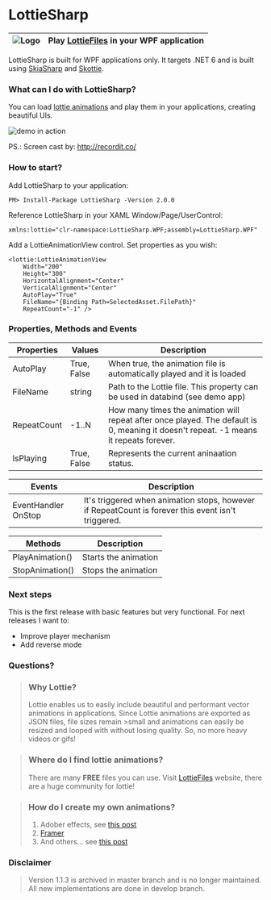 # LottieSharp

| ![Logo](https://raw.githubusercontent.com/ascora/LottieSharp/master/Images/lottie_sharp-128.png) | Play [LottieFiles](https://lottiefiles.com/) in your WPF application  |
|--|--|

LottieSharp is built for WPF applications only. It targets .NET 6  and is built using [SkiaSharp](https://github.com/mono/SkiaSharp) and [Skottie](https://skia.org/docs/user/modules/skottie/).

### What can I do with LottieSharp?
You can load [lottie animations](https://lottiefiles.com/) and play them in your applications, creating beautiful UIs.

![demo in action](https://raw.githubusercontent.com/ascora/LottieSharp/develop/Images/demo.gif "Demo in Action")

PS.: Screen cast by: http://recordit.co/ 

### How to start?


Add LottieSharp to your application:

```PM> Install-Package LottieSharp -Version 2.0.0```

Reference LottieSharp in your XAML Window/Page/UserControl:

```xmlns:lottie="clr-namespace:LottieSharp.WPF;assembly=LottieSharp.WPF"```

Add a LottieAnimationView control. Set properties as you wish:
```
<lottie:LottieAnimationView
    Width="200"
    Height="300"
    HorizontalAlignment="Center"
    VerticalAlignment="Center"
    AutoPlay="True"
    FileName="{Binding Path=SelectedAsset.FilePath}"
    RepeatCount="-1" />
```


### Properties, Methods and Events

| Properties  | Values      | Description |
| --- | --- | --- |
| AutoPlay    | True, False | When true, the animation file is automatically played and it is loaded |
| FileName    | string      | Path to the Lottie file. This property can be used in databind (see demo app) |
| RepeatCount | -1..N       | How many times the animation will repeat after once played. The default is 0, meaning it doesn't repeat. -1 means it repeats forever. |
| IsPlaying   | True, False | Represents the current aninaation status. |


| Events | Description |
| --- | --- |
| EventHandler OnStop | It's triggered when animation stops, however if RepeatCount is forever this event isn't triggered. |


| Methods | Description |
| --- | --- |
| PlayAnimation() | Starts the animation |
| StopAnimation() | Stops the animation |

### Next steps
This is the first release with basic features but very functional. For next releases I want to:
- Improve player mechanism
- Add reverse mode


### Questions?
>### Why Lottie?
>Lottie enables us to easily include beautiful and performant vector animations in applications. Since Lottie animations are exported as JSON files, file sizes remain >small and animations can easily be resized and looped with without losing quality. So, no more heavy videos or gifs!

>### Where do I find lottie animations?
>There are many **FREE** files you can use. Visit [LottieFiles](https://lottiefiles.com/) website, there are a huge community for lottie!

>### How do I create my own animations?
> 1. Adober effects, see [this post](https://uxdesign.cc/creating-lottie-animations-with-after-effects-e5124feb8a9c)
> 2. [Framer](https://www.framer.com/plugins/lottie/)
> 3. And others... see [this post](https://github.com/LottieFiles/awesome-lottie)


### Disclaimer
> Version 1.1.3 is archived in master branch and is no longer maintained. 
> All new implementations are done in develop branch.
